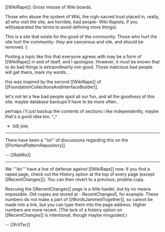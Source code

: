 [[WikiRape]]: Gross misuse of Wiki boards.

Those who abuse the system of Wiki, the nigh-sacred trust placed in, really, all who visit the site, are horrible, bad people- Wiki Rapists, if you will(separated the terms to avoid defining more things). 

This is a site that exists for the good of the community. Those who hurt the site hurt the community- they are cancerous and vile, and should be removed. (:

Posting a topic like this that everyone agrees with may be a form of [[WikiRape]] in and of itself, and I apologise.  However, it must be known that to do bad things is extraordinarily not-good.  Those malicious bad people will get theirs, mark my words... 

this was inspired by the second [[WikiRape]] of [[FoundationCollectionsAndInterfaceBuilder]].

let's not let a few bad people spoil all our fun, and all the goodness of this site.  maybe database backups'll have to be more often..

perhaps i'll just backup the contents of sections i like independently, maybe that's a good idea too. ^_^

- (id) joie;

----

There have been a ''lot'' of discussions regarding this on the [[PortlandPatternRepository]].

-- [[RobRix]]

----

We '''do''' have a line of defense against [[WikiRape]] now. If you find a raped page, check out the History option at the top of every page (except [[RecentChanges]]). You can then revert to a previous, pristine copy.

Rescuing the [[RecentChanges]] page is a little harder, but by no means impossible. Old copies are stored at <pagename><revisionnumber> - RecentChanges5, for example. These numbers do not make a part of [[WordsJammedTogether]], so cannot be made into a link, but you can type them into the page address. Higher numbers are more recent. (The lack of a history option on [[RecentChanges]] is intentional, though maybe misguided.)

-- [[KritTer]]